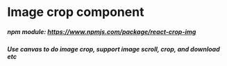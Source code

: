 # Image crop component

##### npm module: https://www.npmjs.com/package/react-crop-img
##### Use canvas to do image crop, support image scroll, crop, and download etc
